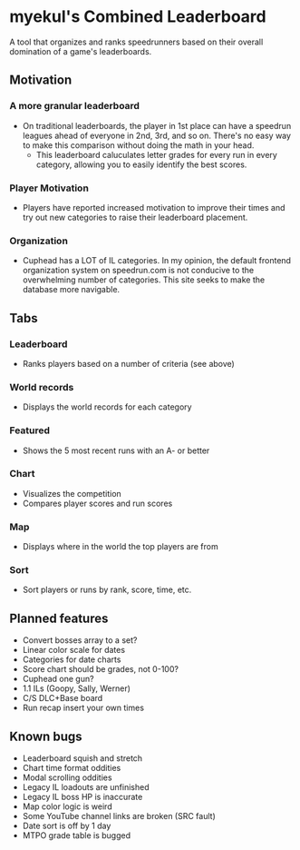 # myekul's Combined Leaderboard
A tool that organizes and ranks speedrunners based on their overall domination of a game's leaderboards.

## Motivation
### A more granular leaderboard
- On traditional leaderboards, the player in 1st place can have a speedrun leagues ahead of everyone in 2nd, 3rd, and so on. There's no easy way to make this comparison without doing the math in your head.
    - This leaderboard caluculates letter grades for every run in every category, allowing you to easily identify the best scores.
### Player Motivation
- Players have reported increased motivation to improve their times and try out new categories to raise their leaderboard placement.
### Organization
- Cuphead has a LOT of IL categories. In my opinion, the default frontend organization system on speedrun.com is not conducive to the overwhelming number of categories. This site seeks to make the database more navigable.

## Tabs
### Leaderboard
- Ranks players based on a number of criteria (see above)

### World records
- Displays the world records for each category

### Featured
- Shows the 5 most recent runs with an A- or better

### Chart
- Visualizes the competition 
- Compares player scores and run scores

### Map
- Displays where in the world the top players are from

### Sort
- Sort players or runs by rank, score, time, etc.

## Planned features
- Convert bosses array to a set?
- Linear color scale for dates
- Categories for date charts
- Score chart should be grades, not 0-100?
- Cuphead one gun?
- 1.1 ILs (Goopy, Sally, Werner)
- C/S DLC+Base board
- Run recap insert your own times

## Known bugs
- Leaderboard squish and stretch
- Chart time format oddities
- Modal scrolling oddities
- Legacy IL loadouts are unfinished
- Legacy IL boss HP is inaccurate
- Map color logic is weird
- Some YouTube channel links are broken (SRC fault)
- Date sort is off by 1 day
- MTPO grade table is bugged